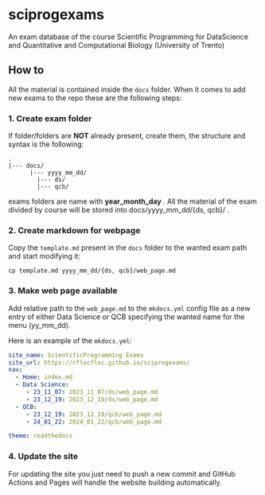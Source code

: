 # sciprogexams

An exam database of the course Scientific Programming for DataScience and Quantitative and Computational Biology (University of Trento)


## How to

All the material is contained inside the ```docs``` folder. When it comes to add new exams to the repo these are the following steps:

### 1. Create exam folder

If folder/folders are **NOT** already present, create them, the structure and syntax is the following:

``` 
.
|--- docs/
	  |--- yyyy_mm_dd/
		|--- ds/
		|--- qcb/

```

 exams folders are name with **year_month_day** . All the material of the exam divided by course will be stored into docs/yyyy_mm_dd/{ds, qcb}/ .

### 2. Create markdown for webpage

Copy the ```template.md``` present in the ```docs``` folder to the wanted exam path and start modifying it: 

``` 
cp template.md yyyy_mm_dd/{ds, qcb}/web_page.md
```


### 3. Make web page available

Add relative path to the ```web_page.md``` to the ```mkdocs.yml``` config file as a new entry of either Data Science or QCB specifying the wanted name for the menu (yy_mm_dd).

Here is an example of the ```mkdocs.yml```:

```yaml
site_name: ScientificProgramming Exams
site_url: https://rflocfloc.github.io/sciprogexams/
nav:
  - Home: index.md
  - Data Science:
     - 23_11_07: 2023_11_07/ds/web_page.md
     - 23_12_19: 2023_12_19/ds/web_page.md
  - QCB:
     - 23_12_19: 2023_12_19/qcb/web_page.md
     - 24_01_22: 2024_01_22/qcb/web_page.md

theme: readthedocs
```


### 4. Update the site

For updating the site you just need to push a new commit and GitHub Actions and Pages will handle the website building automatically.
